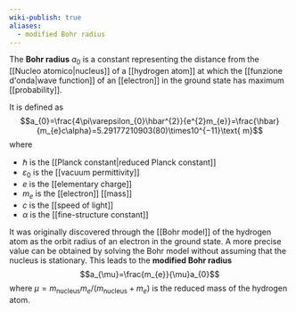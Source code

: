 ```yaml
---
wiki-publish: true
aliases:
  - modified Bohr radius
---
```

The **Bohr radius** $a_{0}$ is a constant representing the distance from the [[Nucleo atomico|nucleus]] of a [[hydrogen atom]] at which the [[funzione d'onda|wave function]] of an [[electron]] in the ground state has maximum [[probability]].

It is defined as
$$a_{0}=\frac{4\pi\varepsilon_{0}\hbar^{2}}{e^{2}m_{e}}=\frac{\hbar}{m_{e}c\alpha}=5.29177210903(80)\times10^{−11}\text{ m}$$
where
- $\hbar$ is the [[Planck constant|reduced Planck constant]]
- $\varepsilon_{0}$ is the [[vacuum permittivity]]
- $e$ is the [[elementary charge]]
- $m_{e}$ is the [[electron]] [[mass]]
- $c$ is the [[speed of light]]
- $\alpha$ is the [[fine-structure constant]]

It was originally discovered through the [[Bohr model]] of the hydrogen atom as the orbit radius of an electron in the ground state. A more precise value can be obtained by solving the Bohr model without assuming that the nucleus is stationary. This leads to the **modified Bohr radius**
$$a_{\mu}=\frac{m_{e}}{\mu}a_{0}$$
where $\mu=m_\text{nucleus}m_{e}/(m_\text{nucleus}+m_{e})$ is the reduced mass of the hydrogen atom.